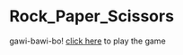 # Rock_Paper_Scissors
 gawi-bawi-bo!
 [click here](https://sparkling-torrone-cfb8b9.netlify.app/) to play the game
